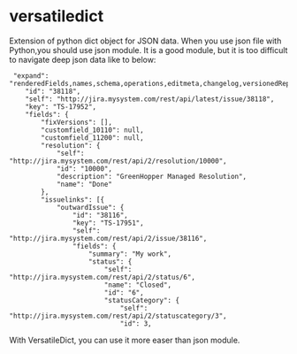 # versatiledict
Extension of python dict object for JSON data. When you use json file with Python,you should use json module. It is a good module, but it is too difficult to navigate deep json data like to below:

~~~
 "expand": "renderedFields,names,schema,operations,editmeta,changelog,versionedRepresentations",
    "id": "38118",
    "self": "http://jira.mysystem.com/rest/api/latest/issue/38118",
    "key": "TS-17952",
    "fields": {
        "fixVersions": [],
        "customfield_10110": null,
        "customfield_11200": null,
        "resolution": {
            "self": "http://jira.mysystem.com/rest/api/2/resolution/10000",
            "id": "10000",
            "description": "GreenHopper Managed Resolution",
            "name": "Done"
        },
        "issuelinks": [{
            "outwardIssue": {
                "id": "38116",
                "key": "TS-17951",
                "self": "http://jira.mysystem.com/rest/api/2/issue/38116",
                "fields": {
                    "summary": "My work",
                    "status": {
                        "self": "http://jira.mysystem.com/rest/api/2/status/6",
                        "name": "Closed",
                        "id": "6",
                        "statusCategory": {
                            "self": "http://jira.mysystem.com/rest/api/2/statuscategory/3",
                            "id": 3,
~~~
With VersatileDict, you can use it more easer than json module.
